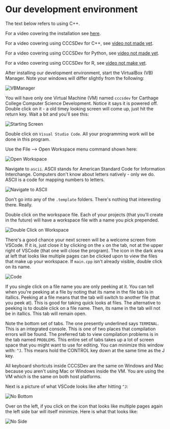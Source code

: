 # Our development environment

The text below refers to using C++.

For a video covering the installation see [here](https://vimeo.com/280080837).

For a video covering using CCCSDev for C++, see [video not made yet]().

For a video covering using CCCSDev for Python, see [video not made yet]().

For a video covering using CCCSDev for R, see [video not make yet]().

After installing our development environment, start the VirtualBox (VB) Manager. Note your windows will differ slightly from the following:

![VBManager](./img/vbmanager.png)

You will have only one Virtual Machine (VM) named ```cccsdev``` for Carthage College Computer Science Development. Notice it says it is powered off. Double click on it - a old timey looking screen will come up, just hit the return key. Wait a bit and you'll see this:

![Starting Screen](./img/starting_screen.png)

Double click on ```Visual Studio Code```. All your programming work will be done in this program.

Use the File --> Open Workspace menu command shown here:

![Open Workspace](./img/open_workspace.png)

Navigate to ```ascii```. ASCII stands for American Standard Code for Information Interchange. Computers don't know about letters natively - only we do. ASCII is a code for mapping numbers to letters.

![Navigate to ASCII](./img/navigate_to_ascii.png)

Don't go into any of the ```.template``` folders. There's nothing that interesting there. Really.

Double click on the workspace file. Each of your projects (that you'll create in the future) will have a workspace file with a name you pick prepended.

![Double Click on Workspace](./img/select_workspace_file.png)

There's a good chance your next screen will be a welcome screen from VSCode. If it is, just close it by clicking on the ```x``` on the tab, not at the upper right of VSCode (that one will close the program). The icon in the dark area at left that looks like multiple pages can be clicked upon to view the files that make up your workspace. If ```main.cpp``` isn't already visible, double click on its name.


![Code](./img/code.png)

If you single click on a file name you are only peeking at it. You can tell when you're peeking at a file by noting that its name in the file tab is in itallics. Peeking at a file means that the tab will switch to another file (that you peek at). This is good for taking quick looks at files. The alternative to peeking is to double click on a file name. Then, its name in the tab will not be in itallics. This tab will remain open.

Note the bottom set of tabs. The one presently underlined says ```TERMINAL```. This is an integrated console. This is one of two places that compilation errors will be found. The preferred tab to view compilation problems is in the tab named ```PROBLEMS```. This entire set of tabs takes up a lot of screen space that you might want to use for editing. You can minimize this window with: ```^J```. This means hold the CONTROL key down at the same time as the J key.

All keyboard shortcuts inside CCCSDev are the same on Windows and Mac because you aren't using Mac or Windows inside the VM. You are using the VM which is the same on both host platforms.

Next is a picture of what VSCode looks like after hitting ```^J```:

![No Bottom](./img/no_bottom.png)

Over on the left, if you click on the icon that looks like multiple pages again the left side bar will itself minimize. Here is what that looks like:

![No Side](./img/no_side.png)



